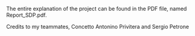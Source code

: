 The entire explanation of the project can be found in the PDF file, named Report_SDP.pdf.

Credits to my teammates, Concetto Antonino Privitera and Sergio Petrone
